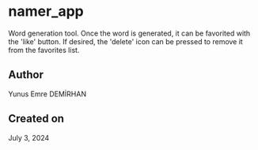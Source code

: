 # namer_app

Word generation tool.
Once the word is generated, it can be favorited with the 'like' button.
If desired, the 'delete' icon can be pressed to remove it from the favorites list.

## Author
Yunus Emre DEMİRHAN
## Created on
July 3, 2024
